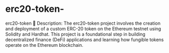 # erc20-token-
erc20-token 📘 Description: The erc20-token project involves the creation and deployment of a custom ERC-20 token on the Ethereum testnet using Solidity and Hardhat. This project is a foundational step in building decentralized finance (DeFi) applications and learning how fungible tokens operate on the Ethereum blockchain.
